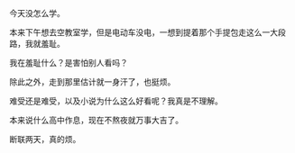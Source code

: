 今天没怎么学。

本来下午想去空教室学，但是电动车没电，一想到提着那个手提包走这么一大段路，我就羞耻。

我在羞耻什么？是害怕别人看吗？

除此之外，走到那里估计就一身汗了，也挺烦。

难受还是难受，以及小说为什么这么好看呢？我真是不理解。

本来说什么高中作息，现在不熬夜就万事大吉了。

断联两天，真的烦。
